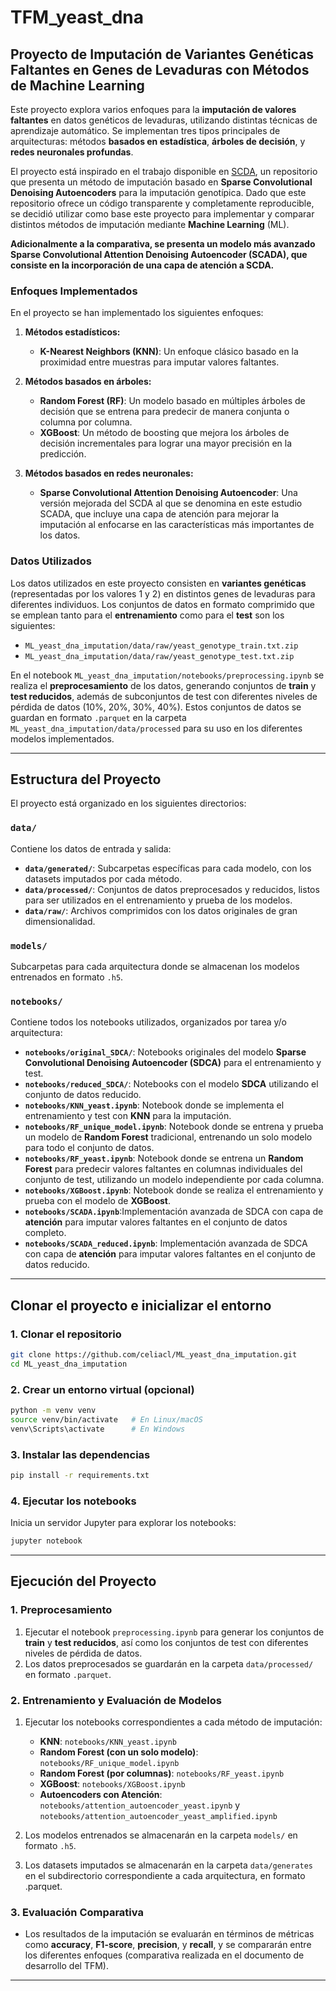 # TFM_yeast_dna
## Proyecto de Imputación de Variantes Genéticas Faltantes en Genes de Levaduras con Métodos de Machine Learning

Este proyecto explora varios enfoques para la **imputación de valores faltantes** en datos genéticos de levaduras, utilizando distintas técnicas de aprendizaje automático. Se implementan tres tipos principales de arquitecturas: métodos **basados en estadística**, **árboles de decisión**, y **redes neuronales profundas**.

El proyecto está inspirado en el trabajo disponible en [SCDA](https://github.com/work-hard-play-harder/SCDA), un repositorio que presenta un método de imputación basado en **Sparse Convolutional Denoising Autoencoders** para la imputación genotípica. Dado que este repositorio ofrece un código transparente y completamente reproducible, se decidió utilizar como base este proyecto para implementar y comparar distintos métodos de imputación mediante **Machine Learning** (ML).

**Adicionalmente a la comparativa, se presenta un modelo más avanzado Sparse Convolutional Attention Denoising Autoencoder (SCADA), que consiste en la incorporación de una capa de atención a SCDA.**

### Enfoques Implementados

En el proyecto se han implementado los siguientes enfoques:

1. **Métodos estadísticos:**
   - **K-Nearest Neighbors (KNN)**: Un enfoque clásico basado en la proximidad entre muestras para imputar valores faltantes.

2. **Métodos basados en árboles:**
   - **Random Forest (RF)**: Un modelo basado en múltiples árboles de decisión que se entrena para predecir de manera conjunta o columna por columna.
   - **XGBoost**: Un método de boosting que mejora los árboles de decisión incrementales para lograr una mayor precisión en la predicción.

3. **Métodos basados en redes neuronales:**
   - **Sparse Convolutional Attention Denoising Autoencoder**: Una versión mejorada del SCDA al que se denomina en este estudio SCADA, que incluye una capa de atención para mejorar la imputación al enfocarse en las características más importantes de los datos.

### Datos Utilizados

Los datos utilizados en este proyecto consisten en **variantes genéticas** (representadas por los valores 1 y 2) en distintos genes de levaduras para diferentes individuos. Los conjuntos de datos en formato comprimido que se emplean tanto para el **entrenamiento** como para el **test** son los siguientes:

- `ML_yeast_dna_imputation/data/raw/yeast_genotype_train.txt.zip`
- `ML_yeast_dna_imputation/data/raw/yeast_genotype_test.txt.zip`

En el notebook `ML_yeast_dna_imputation/notebooks/preprocessing.ipynb` se realiza el **preprocesamiento** de los datos, generando conjuntos de **train** y **test reducidos**, además de subconjuntos de test con diferentes niveles de pérdida de datos (10%, 20%, 30%, 40%). Estos conjuntos de datos se guardan en formato `.parquet` en la carpeta `ML_yeast_dna_imputation/data/processed` para su uso en los diferentes modelos implementados.

---

## Estructura del Proyecto

El proyecto está organizado en los siguientes directorios:

### **`data/`** 
Contiene los datos de entrada y salida:

- **`data/generated/`**: Subcarpetas específicas para cada modelo, con los datasets imputados por cada método.
- **`data/processed/`**: Conjuntos de datos preprocesados y reducidos, listos para ser utilizados en el entrenamiento y prueba de los modelos.
- **`data/raw/`**: Archivos comprimidos con los datos originales de gran dimensionalidad.

### **`models/`** 
Subcarpetas para cada arquitectura donde se almacenan los modelos entrenados en formato `.h5`.

### **`notebooks/`** 
Contiene todos los notebooks utilizados, organizados por tarea y/o arquitectura:

- **`notebooks/original_SDCA/`**: Notebooks originales del modelo **Sparse Convolutional Denoising Autoencoder (SDCA)** para el entrenamiento y test.
- **`notebooks/reduced_SDCA/`**: Notebooks con el modelo **SDCA** utilizando el conjunto de datos reducido.
- **`notebooks/KNN_yeast.ipynb`**: Notebook donde se implementa el entrenamiento y test con **KNN** para la imputación.
- **`notebooks/RF_unique_model.ipynb`**: Notebook donde se entrena y prueba un modelo de **Random Forest** tradicional, entrenando un solo modelo para todo el conjunto de datos.
- **`notebooks/RF_yeast.ipynb`**: Notebook donde se entrena un **Random Forest** para predecir valores faltantes en columnas individuales del conjunto de test, utilizando un modelo independiente por cada columna.
- **`notebooks/XGBoost.ipynb`**: Notebook donde se realiza el entrenamiento y prueba con el modelo de **XGBoost**.
- **`notebooks/SCADA.ipynb`**:Implementación avanzada de SDCA con capa de **atención** para imputar valores faltantes en el conjunto de datos completo.
- **`notebooks/SCADA_reduced.ipynb`**: Implementación avanzada de SDCA con capa de **atención** para imputar valores faltantes en el conjunto de datos reducido.

---
## Clonar el proyecto e inicializar el entorno
### 1. Clonar el repositorio
```bash
git clone https://github.com/celiacl/ML_yeast_dna_imputation.git
cd ML_yeast_dna_imputation
```

### 2. Crear un entorno virtual (opcional)
```bash
python -m venv venv
source venv/bin/activate   # En Linux/macOS
venv\Scripts\activate      # En Windows
```

### 3. Instalar las dependencias
```bash
pip install -r requirements.txt
```

### 4. Ejecutar los notebooks
Inicia un servidor Jupyter para explorar los notebooks:
```bash
jupyter notebook
```
---

## Ejecución del Proyecto

### 1. Preprocesamiento
1. Ejecutar el notebook `preprocessing.ipynb` para generar los conjuntos de **train** y **test reducidos**, así como los conjuntos de test con diferentes niveles de pérdida de datos.
2. Los datos preprocesados se guardarán en la carpeta `data/processed/` en formato `.parquet`.

### 2. Entrenamiento y Evaluación de Modelos
1. Ejecutar los notebooks correspondientes a cada método de imputación:
   - **KNN**: `notebooks/KNN_yeast.ipynb`
   - **Random Forest (con un solo modelo)**: `notebooks/RF_unique_model.ipynb`
   - **Random Forest (por columnas)**: `notebooks/RF_yeast.ipynb`
   - **XGBoost**: `notebooks/XGBoost.ipynb`
   - **Autoencoders con Atención**: `notebooks/attention_autoencoder_yeast.ipynb` y `notebooks/attention_autoencoder_yeast_amplified.ipynb`
   
2. Los modelos entrenados se almacenarán en la carpeta `models/` en formato `.h5`.
2. Los datasets imputados se almacenarán en la carpeta `data/generates` en el subdirectorio correspondiente a cada arquitectura, en formato .parquet.

### 3. Evaluación Comparativa
- Los resultados de la imputación se evaluarán en términos de métricas como **accuracy**, **F1-score**, **precision**, y **recall**, y se compararán entre los diferentes enfoques (comparativa realizada en el documento de desarrollo del TFM).

---
